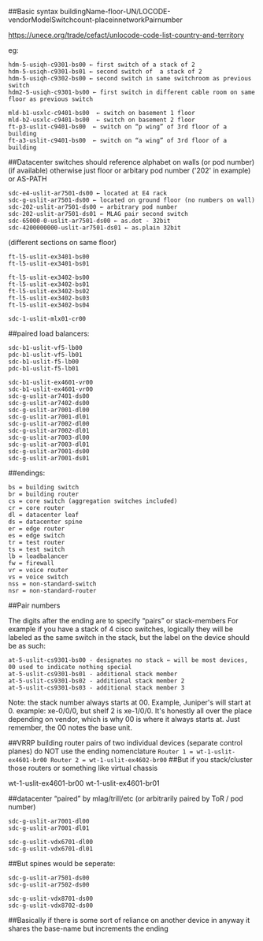 ##Basic syntax
buildingName-floor-UN/LOCODE-vendorModelSwitchcount-placeinnetworkPairnumber

https://unece.org/trade/cefact/unlocode-code-list-country-and-territory

eg: 
```
hdm-5-usiqh-c9301-bs00 ← first switch of a stack of 2
hdm-5-usiqh-c9301-bs01 ← second switch of  a stack of 2
hdm-5-usiqh-c9302-bs00 ← second switch in same switchroom as previous switch
hdm2-5-usiqh-c9301-bs00 ← first switch in different cable room on same floor as previous switch
```

```
mld-b1-usxlc-c9401-bs00  ← switch on basement 1 floor
mld-b2-usxlc-c9401-bs00  ← switch on basement 2 floor
ft-p3-uslit-c9401-bs00  ← switch on “p wing” of 3rd floor of a building
ft-a3-uslit-c9401-bs00  ← switch on “a wing” of 3rd floor of a building
```

##Datacenter switches should reference alphabet on walls (or pod number) (if available) otherwise just floor or arbitary pod number ('202' in example) or AS-PATH
```
sdc-e4-uslit-ar7501-ds00 ← located at E4 rack
sdc-g-uslit-ar7501-ds00 ← located on ground floor (no numbers on wall)
sdc-202-uslit-ar7501-ds00 ← arbitrary pod number
sdc-202-uslit-ar7501-ds01 ← MLAG pair second switch
sdc-65000-0-uslit-ar7501-ds00 ← as.dot - 32bit
sdc-4200000000-uslit-ar7501-ds01 ← as.plain 32bit
```

(different sections on same floor)
```
ft-l5-uslit-ex3401-bs00
ft-l5-uslit-ex3401-bs01
```
```
ft-l5-uslit-ex3402-bs00
ft-l5-uslit-ex3402-bs01
ft-l5-uslit-ex3402-bs02
ft-l5-uslit-ex3402-bs03
ft-l5-uslit-ex3402-bs04
```
```
sdc-1-uslit-mlx01-cr00
```

##paired load balancers:
```
sdc-b1-uslit-vf5-lb00
pdc-b1-uslit-vf5-lb01
sdc-b1-uslit-f5-lb00
pdc-b1-uslit-f5-lb01
```

```
sdc-b1-uslit-ex4601-vr00
sdc-b1-uslit-ex4601-vr00
sdc-g-uslit-ar7401-ds00
sdc-g-uslit-ar7402-ds00
sdc-g-uslit-ar7001-dl00
sdc-g-uslit-ar7001-dl01
sdc-g-uslit-ar7002-dl00
sdc-g-uslit-ar7002-dl01
sdc-g-uslit-ar7003-dl00
sdc-g-uslit-ar7003-dl01
sdc-g-uslit-ar7001-ds00
sdc-g-uslit-ar7001-ds01
```

##endings:
```
bs = building switch
br = building router
cs = core switch (aggregation switches included)
cr = core router
dl = datacenter leaf
ds = datacenter spine
er = edge router
es = edge switch
tr = test router
ts = test switch
lb = loadbalancer
fw = firewall
vr = voice router
vs = voice switch
nss = non-standard-switch 
nsr = non-standard-router
```
##Pair numbers

The digits after the ending are to specify “pairs” or stack-members
For example if you have a stack of 4 cisco switches, logically they will be labeled as the same switch in the stack, but the label on the device should be as such:

```
at-5-uslit-cs9301-bs00 - designates no stack ← will be most devices, 00 used to indicate nothing special
at-5-uslit-cs9301-bs01 - additional stack member
at-5-uslit-cs9301-bs02 - additional stack member 2
at-5-uslit-cs9301-bs03 - additional stack member 3
```

Note:  the stack number always starts at 00. Example, Juniper's will start at 0. example: xe-0/0/0, but shelf 2 is xe-1/0/0. It's honestly all over the place depending on vendor, which is why 00 is where it always starts at. Just remember, the 00 notes the base unit.  

##VRRP building router pairs of two individual devices (separate control planes) do NOT use the ending nomenclature
``
Router 1 = wt-1-uslit-ex4601-br00
Router 2 = wt-1-uslit-ex4602-br00
``
##But if you stack/cluster those routers or something like virtual chassis 

wt-1-uslit-ex4601-br00
wt-1-uslit-ex4601-br01

##datacenter “paired” by mlag/trill/etc (or arbitrarily paired by ToR / pod number)
```
sdc-g-uslit-ar7001-dl00
sdc-g-uslit-ar7001-dl01

sdc-g-uslit-vdx6701-dl00
sdc-g-uslit-vdx6701-dl01
```
##But spines would be seperate:
```
sdc-g-uslit-ar7501-ds00
sdc-g-uslit-ar7502-ds00

sdc-g-uslit-vdx8701-ds00
sdc-g-uslit-vdx8702-ds00
```
##Basically if there is some sort of reliance on another device in anyway it shares the base-name but increments the ending
